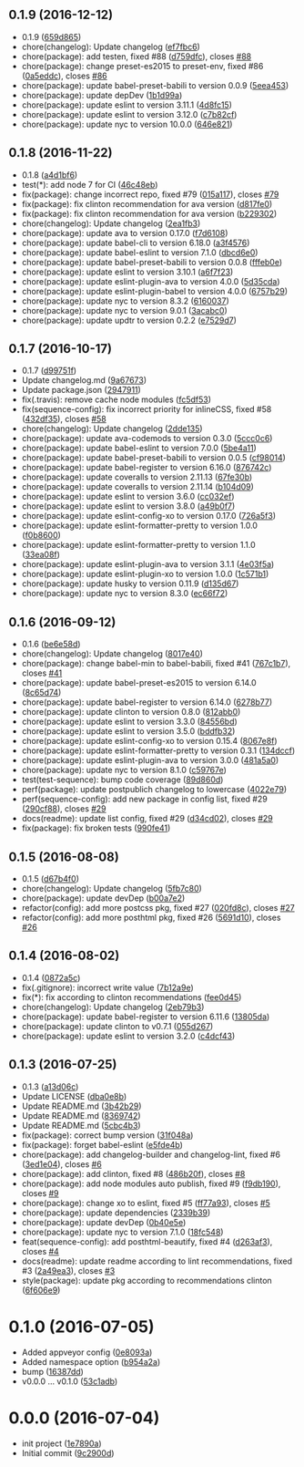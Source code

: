 <a name="0.1.9"></a>
## 0.1.9 (2016-12-12)

* 0.1.9 ([659d865](https://github.com/gitscrum/post-sequence/commit/659d865))
* chore(changelog): Update changelog ([ef7fbc6](https://github.com/gitscrum/post-sequence/commit/ef7fbc6))
* chore(package): add testen, fixed #88 ([d759dfc](https://github.com/gitscrum/post-sequence/commit/d759dfc)), closes [#88](https://github.com/gitscrum/post-sequence/issues/88)
* chore(package): change preset-es2015 to preset-env, fixed #86 ([0a5eddc](https://github.com/gitscrum/post-sequence/commit/0a5eddc)), closes [#86](https://github.com/gitscrum/post-sequence/issues/86)
* chore(package): update babel-preset-babili to version 0.0.9 ([5eea453](https://github.com/gitscrum/post-sequence/commit/5eea453))
* chore(package): update depDev ([1b1d99a](https://github.com/gitscrum/post-sequence/commit/1b1d99a))
* chore(package): update eslint to version 3.11.1 ([4d8fc15](https://github.com/gitscrum/post-sequence/commit/4d8fc15))
* chore(package): update eslint to version 3.12.0 ([c7b82cf](https://github.com/gitscrum/post-sequence/commit/c7b82cf))
* chore(package): update nyc to version 10.0.0 ([646e821](https://github.com/gitscrum/post-sequence/commit/646e821))



<a name="0.1.8"></a>
## 0.1.8 (2016-11-22)

* 0.1.8 ([a4d1bf6](https://github.com/gitscrum/post-sequence/commit/a4d1bf6))
* test(*): add node 7 for CI ([46c48eb](https://github.com/gitscrum/post-sequence/commit/46c48eb))
* fix(package): change incorrect repo, fixed #79 ([015a117](https://github.com/gitscrum/post-sequence/commit/015a117)), closes [#79](https://github.com/gitscrum/post-sequence/issues/79)
* fix(package): fix clinton recommendation for ava version ([d817fe0](https://github.com/gitscrum/post-sequence/commit/d817fe0))
* fix(package): fix clinton recommendation for ava version ([b229302](https://github.com/gitscrum/post-sequence/commit/b229302))
* chore(changelog): Update changelog ([2ea1fb3](https://github.com/gitscrum/post-sequence/commit/2ea1fb3))
* chore(package): update ava to version 0.17.0 ([f7d6108](https://github.com/gitscrum/post-sequence/commit/f7d6108))
* chore(package): update babel-cli to version 6.18.0 ([a3f4576](https://github.com/gitscrum/post-sequence/commit/a3f4576))
* chore(package): update babel-eslint to version 7.1.0 ([dbcd6e0](https://github.com/gitscrum/post-sequence/commit/dbcd6e0))
* chore(package): update babel-preset-babili to version 0.0.8 ([fffeb0e](https://github.com/gitscrum/post-sequence/commit/fffeb0e))
* chore(package): update eslint to version 3.10.1 ([a6f7f23](https://github.com/gitscrum/post-sequence/commit/a6f7f23))
* chore(package): update eslint-plugin-ava to version 4.0.0 ([5d35cda](https://github.com/gitscrum/post-sequence/commit/5d35cda))
* chore(package): update eslint-plugin-babel to version 4.0.0 ([6757b29](https://github.com/gitscrum/post-sequence/commit/6757b29))
* chore(package): update nyc to version 8.3.2 ([6160037](https://github.com/gitscrum/post-sequence/commit/6160037))
* chore(package): update nyc to version 9.0.1 ([3acabc0](https://github.com/gitscrum/post-sequence/commit/3acabc0))
* chore(package): update updtr to version 0.2.2 ([e7529d7](https://github.com/gitscrum/post-sequence/commit/e7529d7))



<a name="0.1.7"></a>
## 0.1.7 (2016-10-17)

* 0.1.7 ([d99751f](https://github.com/gitscrum/post-sequence/commit/d99751f))
* Update changelog.md ([9a67673](https://github.com/gitscrum/post-sequence/commit/9a67673))
* Update package.json ([2947911](https://github.com/gitscrum/post-sequence/commit/2947911))
* fix(.travis): remove cache node modules ([fc5df53](https://github.com/gitscrum/post-sequence/commit/fc5df53))
* fix(sequence-config): fix incorrect priority for inlineCSS, fixed #58 ([432df35](https://github.com/gitscrum/post-sequence/commit/432df35)), closes [#58](https://github.com/gitscrum/post-sequence/issues/58)
* chore(changelog): Update changelog ([2dde135](https://github.com/gitscrum/post-sequence/commit/2dde135))
* chore(package): update ava-codemods to version 0.3.0 ([5ccc0c6](https://github.com/gitscrum/post-sequence/commit/5ccc0c6))
* chore(package): update babel-eslint to version 7.0.0 ([5be4a11](https://github.com/gitscrum/post-sequence/commit/5be4a11))
* chore(package): update babel-preset-babili to version 0.0.5 ([cf98014](https://github.com/gitscrum/post-sequence/commit/cf98014))
* chore(package): update babel-register to version 6.16.0 ([876742c](https://github.com/gitscrum/post-sequence/commit/876742c))
* chore(package): update coveralls to version 2.11.13 ([67fe30b](https://github.com/gitscrum/post-sequence/commit/67fe30b))
* chore(package): update coveralls to version 2.11.14 ([b104d09](https://github.com/gitscrum/post-sequence/commit/b104d09))
* chore(package): update eslint to version 3.6.0 ([cc032ef](https://github.com/gitscrum/post-sequence/commit/cc032ef))
* chore(package): update eslint to version 3.8.0 ([a49b0f7](https://github.com/gitscrum/post-sequence/commit/a49b0f7))
* chore(package): update eslint-config-xo to version 0.17.0 ([726a5f3](https://github.com/gitscrum/post-sequence/commit/726a5f3))
* chore(package): update eslint-formatter-pretty to version 1.0.0 ([f0b8600](https://github.com/gitscrum/post-sequence/commit/f0b8600))
* chore(package): update eslint-formatter-pretty to version 1.1.0 ([33ea08f](https://github.com/gitscrum/post-sequence/commit/33ea08f))
* chore(package): update eslint-plugin-ava to version 3.1.1 ([4e03f5a](https://github.com/gitscrum/post-sequence/commit/4e03f5a))
* chore(package): update eslint-plugin-xo to version 1.0.0 ([1c571b1](https://github.com/gitscrum/post-sequence/commit/1c571b1))
* chore(package): update husky to version 0.11.9 ([d135d67](https://github.com/gitscrum/post-sequence/commit/d135d67))
* chore(package): update nyc to version 8.3.0 ([ec66f72](https://github.com/gitscrum/post-sequence/commit/ec66f72))



<a name="0.1.6"></a>
## 0.1.6 (2016-09-12)

* 0.1.6 ([be6e58d](https://github.com/gitscrum/post-sequence/commit/be6e58d))
* chore(changelog): Update changelog ([8017e40](https://github.com/gitscrum/post-sequence/commit/8017e40))
* chore(package): change babel-min to babel-babili, fixed #41 ([767c1b7](https://github.com/gitscrum/post-sequence/commit/767c1b7)), closes [#41](https://github.com/gitscrum/post-sequence/issues/41)
* chore(package): update babel-preset-es2015 to version 6.14.0 ([8c65d74](https://github.com/gitscrum/post-sequence/commit/8c65d74))
* chore(package): update babel-register to version 6.14.0 ([6278b77](https://github.com/gitscrum/post-sequence/commit/6278b77))
* chore(package): update clinton to version 0.8.0 ([812abb0](https://github.com/gitscrum/post-sequence/commit/812abb0))
* chore(package): update eslint to version 3.3.0 ([84556bd](https://github.com/gitscrum/post-sequence/commit/84556bd))
* chore(package): update eslint to version 3.5.0 ([bddfb32](https://github.com/gitscrum/post-sequence/commit/bddfb32))
* chore(package): update eslint-config-xo to version 0.15.4 ([8067e8f](https://github.com/gitscrum/post-sequence/commit/8067e8f))
* chore(package): update eslint-formatter-pretty to version 0.3.1 ([134dccf](https://github.com/gitscrum/post-sequence/commit/134dccf))
* chore(package): update eslint-plugin-ava to version 3.0.0 ([481a5a0](https://github.com/gitscrum/post-sequence/commit/481a5a0))
* chore(package): update nyc to version 8.1.0 ([c59767e](https://github.com/gitscrum/post-sequence/commit/c59767e))
* test(test-sequence): bump code coverage ([89d860d](https://github.com/gitscrum/post-sequence/commit/89d860d))
* perf(package): update postpublich changelog to lowercase ([4022e79](https://github.com/gitscrum/post-sequence/commit/4022e79))
* perf(sequence-config): add new package in config list, fixed #29 ([290cf88](https://github.com/gitscrum/post-sequence/commit/290cf88)), closes [#29](https://github.com/gitscrum/post-sequence/issues/29)
* docs(readme): update list config, fixed #29 ([d34cd02](https://github.com/gitscrum/post-sequence/commit/d34cd02)), closes [#29](https://github.com/gitscrum/post-sequence/issues/29)
* fix(package): fix broken tests ([990fe41](https://github.com/gitscrum/post-sequence/commit/990fe41))



<a name="0.1.5"></a>
## 0.1.5 (2016-08-08)

* 0.1.5 ([d67b4f0](https://github.com/gitscrum/post-sequence/commit/d67b4f0))
* chore(changelog): Update changelog ([5fb7c80](https://github.com/gitscrum/post-sequence/commit/5fb7c80))
* chore(package): update devDep ([b00a7e2](https://github.com/gitscrum/post-sequence/commit/b00a7e2))
* refactor(config): add more postcss pkg, fixed #27 ([020fd8c](https://github.com/gitscrum/post-sequence/commit/020fd8c)), closes [#27](https://github.com/gitscrum/post-sequence/issues/27)
* refactor(config): add more posthtml pkg, fixed #26 ([5691d10](https://github.com/gitscrum/post-sequence/commit/5691d10)), closes [#26](https://github.com/gitscrum/post-sequence/issues/26)



<a name="0.1.4"></a>
## 0.1.4 (2016-08-02)

* 0.1.4 ([0872a5c](https://github.com/gitscrum/post-sequence/commit/0872a5c))
* fix(.gitignore): incorrect write value ([7b12a9e](https://github.com/gitscrum/post-sequence/commit/7b12a9e))
* fix(*): fix according to clinton recommendations ([fee0d45](https://github.com/gitscrum/post-sequence/commit/fee0d45))
* chore(changelog): Update changelog ([2eb79b3](https://github.com/gitscrum/post-sequence/commit/2eb79b3))
* chore(package): update babel-register to version 6.11.6 ([13805da](https://github.com/gitscrum/post-sequence/commit/13805da))
* chore(package): update clinton to v0.7.1 ([055d267](https://github.com/gitscrum/post-sequence/commit/055d267))
* chore(package): update eslint to version 3.2.0 ([c4dcf43](https://github.com/gitscrum/post-sequence/commit/c4dcf43))



<a name="0.1.3"></a>
## 0.1.3 (2016-07-25)

* 0.1.3 ([a13d06c](https://github.com/gitscrum/post-sequence/commit/a13d06c))
* Update LICENSE ([dba0e8b](https://github.com/gitscrum/post-sequence/commit/dba0e8b))
* Update README.md ([3b42b29](https://github.com/gitscrum/post-sequence/commit/3b42b29))
* Update README.md ([8369742](https://github.com/gitscrum/post-sequence/commit/8369742))
* Update README.md ([5cbc4b3](https://github.com/gitscrum/post-sequence/commit/5cbc4b3))
* fix(package): correct bump version ([31f048a](https://github.com/gitscrum/post-sequence/commit/31f048a))
* fix(package): forget babel-eslint ([e5fde4b](https://github.com/gitscrum/post-sequence/commit/e5fde4b))
* chore(package): add changelog-builder and changelog-lint, fixed #6 ([3ed1e04](https://github.com/gitscrum/post-sequence/commit/3ed1e04)), closes [#6](https://github.com/gitscrum/post-sequence/issues/6)
* chore(package): add clinton, fixed #8 ([486b20f](https://github.com/gitscrum/post-sequence/commit/486b20f)), closes [#8](https://github.com/gitscrum/post-sequence/issues/8)
* chore(package): add node modules auto publish, fixed #9 ([f9db190](https://github.com/gitscrum/post-sequence/commit/f9db190)), closes [#9](https://github.com/gitscrum/post-sequence/issues/9)
* chore(package): change xo to eslint, fixed #5 ([ff77a93](https://github.com/gitscrum/post-sequence/commit/ff77a93)), closes [#5](https://github.com/gitscrum/post-sequence/issues/5)
* chore(package): update dependencies ([2339b39](https://github.com/gitscrum/post-sequence/commit/2339b39))
* chore(package): update devDep ([0b40e5e](https://github.com/gitscrum/post-sequence/commit/0b40e5e))
* chore(package): update nyc to version 7.1.0 ([18fc548](https://github.com/gitscrum/post-sequence/commit/18fc548))
* feat(sequence-config): add posthtml-beautify, fixed #4 ([d263af3](https://github.com/gitscrum/post-sequence/commit/d263af3)), closes [#4](https://github.com/gitscrum/post-sequence/issues/4)
* docs(readme): update readme according to lint recommendations, fixed #3 ([2a49ea3](https://github.com/gitscrum/post-sequence/commit/2a49ea3)), closes [#3](https://github.com/gitscrum/post-sequence/issues/3)
* style(package): update pkg according to recommendations clinton ([6f606e9](https://github.com/gitscrum/post-sequence/commit/6f606e9))



<a name="0.1.0"></a>
# 0.1.0 (2016-07-05)

* Added appveyor config ([0e8093a](https://github.com/gitscrum/post-sequence/commit/0e8093a))
* Added namespace option ([b954a2a](https://github.com/gitscrum/post-sequence/commit/b954a2a))
* bump ([16387dd](https://github.com/gitscrum/post-sequence/commit/16387dd))
* v0.0.0 ... v0.1.0 ([53c1adb](https://github.com/gitscrum/post-sequence/commit/53c1adb))



<a name="0.0.0"></a>
# 0.0.0 (2016-07-04)

* init project ([1e7890a](https://github.com/gitscrum/post-sequence/commit/1e7890a))
* Initial commit ([9c2900d](https://github.com/gitscrum/post-sequence/commit/9c2900d))



